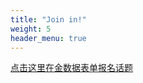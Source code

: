```yaml
---
title: "Join in!"
weight: 5
header_menu: true
---
```


[点击这里在金数据表单报名话题](https://jinshuju.net/f/bpeV5b)